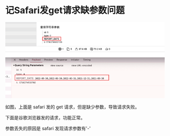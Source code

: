 # 记Safari发get请求缺参数问题

![alt text](./img/image.png)

如图，上面是 safari 发的 get 请求，但是缺少参数，导致请求失败。

下面是谷歌浏览器发的请求，功能正常。

参数丢失的原因是 safari 发现请求参数有'-'

